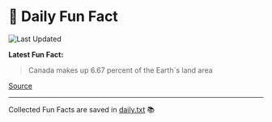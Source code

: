 # 🌟 Daily Fun Fact

![Last Updated](https://img.shields.io/badge/Last_Updated-2025_10_30-blue?style=flat-square)

**Latest Fun Fact:**

> Canada makes up 6.67 percent of the Earth`s land area

[Source](http://www.djtech.net/humor/useless_facts.htm)

---

Collected Fun Facts are saved in [daily.txt](daily.txt) 📚

